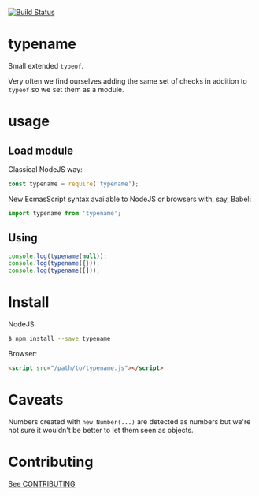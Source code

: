 [![Build Status](https://travis-ci.org/MikadoLabs/typename.png?branch=master)](https://travis-ci.org/MikadoLabs/typename)

# typename

Small extended `typeof`.

Very often we find ourselves adding the same set of checks in addition to
`typeof` so we set them as a module.

# usage

## Load module

Classical NodeJS way:

```js
const typename = require('typename');
```

New EcmasScript syntax available to NodeJS or browsers with, say, Babel:

```js
import typename from 'typename';
```

## Using

```js
console.log(typename(null));
console.log(typename({}));
console.log(typename([]));
```

# Install

NodeJS:

```sh
$ npm install --save typename
```

Browser:

```html
<script src="/path/to/typename.js"></script>
```

# Caveats

Numbers created with `new Number(...)` are detected as numbers but we're not
sure it wouldn't be better to let them seen as objects.

# Contributing

[See
CONTRIBUTING](https://github.com/MikadoLabs/typename/blob/master/CONTRIBUTING.md)

